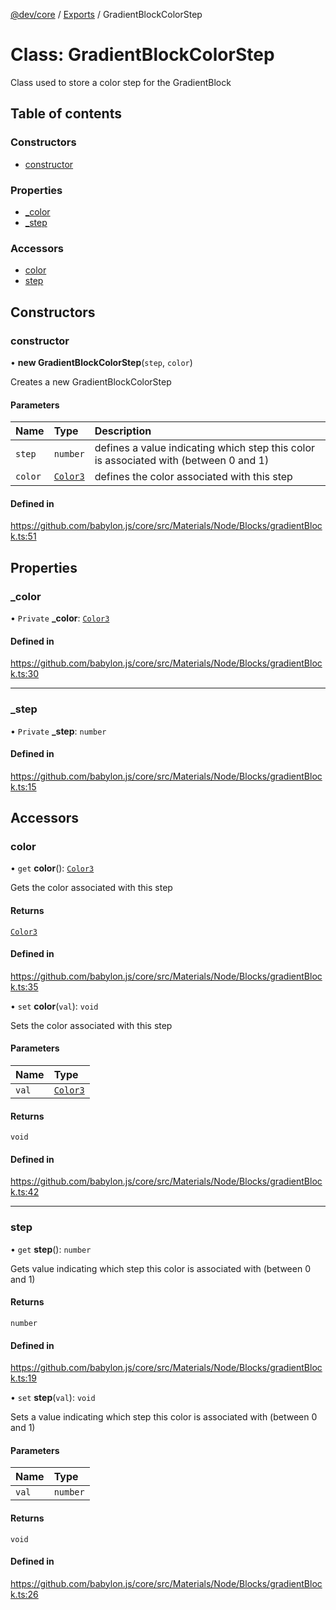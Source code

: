 [@dev/core](../README.md) / [Exports](../modules.md) / GradientBlockColorStep

# Class: GradientBlockColorStep

Class used to store a color step for the GradientBlock

## Table of contents

### Constructors

- [constructor](GradientBlockColorStep.md#constructor)

### Properties

- [\_color](GradientBlockColorStep.md#_color)
- [\_step](GradientBlockColorStep.md#_step)

### Accessors

- [color](GradientBlockColorStep.md#color)
- [step](GradientBlockColorStep.md#step)

## Constructors

### constructor

• **new GradientBlockColorStep**(`step`, `color`)

Creates a new GradientBlockColorStep

#### Parameters

| Name | Type | Description |
| :------ | :------ | :------ |
| `step` | `number` | defines a value indicating which step this color is associated with (between 0 and 1) |
| `color` | [`Color3`](Color3.md) | defines the color associated with this step |

#### Defined in

https://github.com/babylon.js/core/src/Materials/Node/Blocks/gradientBlock.ts:51

## Properties

### \_color

• `Private` **\_color**: [`Color3`](Color3.md)

#### Defined in

https://github.com/babylon.js/core/src/Materials/Node/Blocks/gradientBlock.ts:30

___

### \_step

• `Private` **\_step**: `number`

#### Defined in

https://github.com/babylon.js/core/src/Materials/Node/Blocks/gradientBlock.ts:15

## Accessors

### color

• `get` **color**(): [`Color3`](Color3.md)

Gets the color associated with this step

#### Returns

[`Color3`](Color3.md)

#### Defined in

https://github.com/babylon.js/core/src/Materials/Node/Blocks/gradientBlock.ts:35

• `set` **color**(`val`): `void`

Sets the color associated with this step

#### Parameters

| Name | Type |
| :------ | :------ |
| `val` | [`Color3`](Color3.md) |

#### Returns

`void`

#### Defined in

https://github.com/babylon.js/core/src/Materials/Node/Blocks/gradientBlock.ts:42

___

### step

• `get` **step**(): `number`

Gets value indicating which step this color is associated with (between 0 and 1)

#### Returns

`number`

#### Defined in

https://github.com/babylon.js/core/src/Materials/Node/Blocks/gradientBlock.ts:19

• `set` **step**(`val`): `void`

Sets a value indicating which step this color is associated with (between 0 and 1)

#### Parameters

| Name | Type |
| :------ | :------ |
| `val` | `number` |

#### Returns

`void`

#### Defined in

https://github.com/babylon.js/core/src/Materials/Node/Blocks/gradientBlock.ts:26
